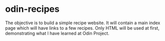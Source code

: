 # odin-recipes

The objective is to build a simple recipe website. It will contain a main index page which will have links to a few recipes. Only HTML will be used at first, demonstrating what I  have learned at Odin Project.